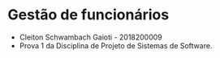 # Gestão de funcionários

* Cleiton Schwambach Gaioti - 2018200009
* Prova 1 da Disciplina de Projeto de Sistemas de Software.
